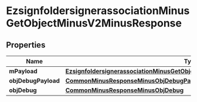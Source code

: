 
# EzsignfoldersignerassociationMinusGetObjectMinusV2MinusResponse

## Properties
Name | Type | Description | Notes
------------ | ------------- | ------------- | -------------
**mPayload** | [**EzsignfoldersignerassociationMinusGetObjectMinusV2MinusResponseMinusMPayload**](EzsignfoldersignerassociationMinusGetObjectMinusV2MinusResponseMinusMPayload.md) |  | 
**objDebugPayload** | [**CommonMinusResponseMinusObjDebugPayload**](CommonMinusResponseMinusObjDebugPayload.md) |  |  [optional]
**objDebug** | [**CommonMinusResponseMinusObjDebug**](CommonMinusResponseMinusObjDebug.md) |  |  [optional]



